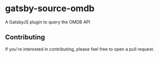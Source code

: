 # gatsby-source-omdb
A GatsbyJS plugin to query the OMDB API

## Contributing
If you're interested in contributing, please feel free to open a pull request.